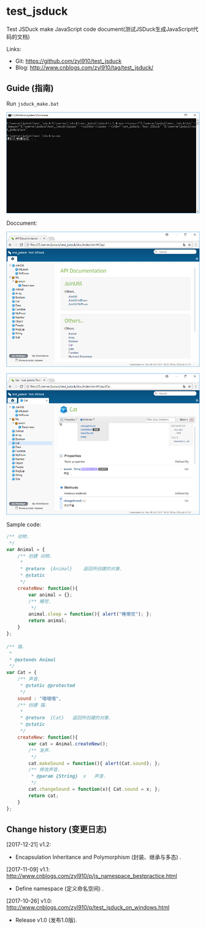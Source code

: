 # test_jsduck

Test JSDuck make JavaScript code document(测试JSDuck生成JavaScript代码的文档)

Links:

* Git:	https://github.com/zyl910/test_jsduck
* Blog:	http://www.cnblogs.com/zyl910/tag/test_jsduck/

## Guide (指南)

Run `jsduck_make.bat`

![img_bat](images_md/img_bat.png "img_bat")

Doccument:

![img_home](images_md/img_home.png "img_home")

![img_cat](images_md/img_cat.png "img_cat")

Sample code:

```JavaScript
/** 动物.
 */
var Animal = {
	/** 创建 动物.
	 *
	 * @return  {Animal}	返回所创建的对象.
	 * @static
	 */
	createNew: function(){
		var animal = {};
		/** 睡觉.
		 */
		animal.sleep = function(){ alert("睡懒觉"); };
		return animal;
	}
};

/** 猫.
 *
 * @extends Animal
 */
var Cat = {
	/** 声音.
	 * @static @protected
	 */
	sound : "喵喵喵",
	/** 创建 猫.
	 *
	 * @return  {Cat}	返回所创建的对象.
	 * @static
	 */
	createNew: function(){
		var cat = Animal.createNew();
		/** 发声.
		 */
		cat.makeSound = function(){ alert(Cat.sound); };
		/** 修改声音.
		 * @param {String}	x	声音.
		 */
		cat.changeSound = function(x){ Cat.sound = x; };
		return cat;
	}
};

```


## Change history (变更日志)

[2017-12-21] v1.2:

* Encapsulation Inheritance and Polymorphism (封装、继承与多态) .

[2017-11-09] v1.1: http://www.cnblogs.com/zyl910/p/js_namespace_bestpractice.html

* Define namespace (定义命名空间) .

[2017-10-26] v1.0: http://www.cnblogs.com/zyl910/p/test_jsduck_on_windows.html

* Release v1.0 (发布1.0版).
